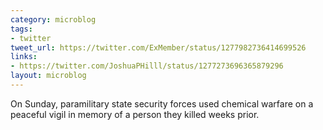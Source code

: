 ```yaml
---
category: microblog
tags:
- twitter
tweet_url: https://twitter.com/ExMember/status/1277982736414699526
links:
- https://twitter.com/JoshuaPHilll/status/1277273696365879296
layout: microblog
---
```

On Sunday, paramilitary state security forces used chemical warfare on a peaceful vigil in memory of a person they killed weeks prior.
